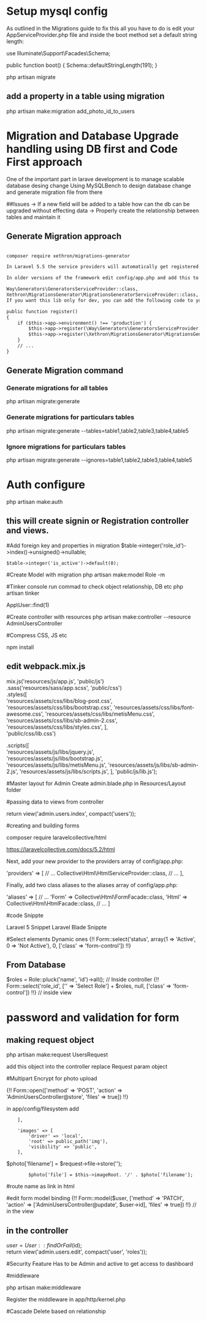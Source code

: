 # Setup mysql config 
As outlined in the Migrations guide to fix this all you have to do is edit your AppServiceProvider.php file and inside the boot method set a default string length:

use Illuminate\Support\Facades\Schema;

public function boot()
{
    Schema::defaultStringLength(191);
}

php artisan migrate 

## add a property in a table using migration 
 php artisan make:migration add_photo_id_to_users 


# Migration and Database Upgrade handling using DB first and Code First approach 

One of the important part in larave development is to manage scalable database desing change 
Using MySQLBench to design database change and generate migration file from there 

##Issues 
     -> If a new field will be added to a table how can the db can be upgraded without effecting data 
     -> Properly create the relationship between tables and maintain it 

## Generate Migration approach 

```html

composer require xethron/migrations-generator

In Laravel 5.5 the service providers will automatically get registered.

In older versions of the framework edit config/app.php and add this to providers section:

Way\Generators\GeneratorsServiceProvider::class,
Xethron\MigrationsGenerator\MigrationsGeneratorServiceProvider::class,
If you want this lib only for dev, you can add the following code to your app/Providers/AppServiceProvider.php file, within the register() method:

public function register()
{
    if ($this->app->environment() !== 'production') {
        $this->app->register(\Way\Generators\GeneratorsServiceProvider::class);
        $this->app->register(\Xethron\MigrationsGenerator\MigrationsGeneratorServiceProvider::class);
    }
    // ...
}

```


## Generate Migration command 

### Generate migrations for all tables 

php artisan migrate:generate 


### Generate migrations for particulars tables 
php artisan migrate:generate --tables=table1,table2,table3,table4,table5


### Ignore migrations for particulars tables 
php artisan migrate:generate --ignores=table1,table2,table3,table4,table5




# Auth configure
php artisan make:auth

## this will create signin or Registration controller and views. 


#Add foreign key and properties in migration 
    $table->integer('role_id')->index()->unsigned()->nullable;

    $table->integer('is_active')->default(0);


#Create Model with migration 
php artisan make:model Role -m 


#Tinker console run commad to check object relationship, DB etc
php artisan tinker

App\User::find(1)

#Create controller  with resources 
php artisan make:controller --resource AdminUsersController

#Compress CSS, JS etc

npm install 

## edit webpack.mix.js
mix.js('resources/js/app.js', 'public/js')  
   .sass('resources/sass/app.scss', 'public/css')  
   .styles([  
      'resources/assets/css/libs/blog-post.css',
      'resources/assets/css/libs/bootstrap.css',
      'resources/assets/css/libs/font-awesome.css',
      'resources/assets/css/libs/metisMenu.css',
      'resources/assets/css/libs/sb-admin-2.css',
      'resources/assets/css/libs/styles.css',
   ],   
   'public/css/lib.css')


   .scripts([  
      'resources/assets/js/libs/jquery.js',  
      'resources/assets/js/libs/bootstrap.js',
      'resources/assets/js/libs/metisMenu.js',
      'resources/assets/js/libs/sb-admin-2.js',
      'resources/assets/js/libs/scripts.js',
   ], 
   'public/js/lib.js');


   #Master layout for Admin 
   Create admin.blade.php in Resources/Layout folder

   #passing data to views from controller 

   return view('admin.users.index', compact('users'));


   #creating and building forms

   composer require laravelcollective/html

   https://laravelcollective.com/docs/5.2/html

   Next, add your new provider to the providers array of config/app.php:

  'providers' => [
    // ...
    Collective\Html\HtmlServiceProvider::class,
    // ...
  ],
   
   Finally, add two class aliases to the aliases array of config/app.php:

  'aliases' => [
    // ...
      'Form' => Collective\Html\FormFacade::class,
      'Html' => Collective\Html\HtmlFacade::class,
    // ...
  ]

  #code Snippte 

  Laravel 5 Snippet 
  Laravel Blade Snippte

  #Select elements Dynamic ones 
  {!! Form::select('status', array(1 => 'Active', 0 => 'Not Active'), 0, ['class' => 'form-control']) !!}

  ## From Database 
  $roles = Role::pluck('name', 'id')->all(); // Inside controller 
   {!! Form::select('role_id', ['' => 'Select Role'] + $roles, null, ['class' => 'form-control']) !!} // inside view 



# password and validation for form

## making request object
php artisan make:request UsersRequest 

add this object into the controller replace Request param object 


#Multipart Encrypt for photo upload

{!! Form::open(['method' => 'POST', 'action' => 'AdminUsersController@store', 'files' => true]) !!}

in app/config/filesystem 
add 

        ],    

        'images' => [  
            'driver' => 'local',  
            'root' => public_path('img'),  
            'visibility' => 'public',  
        ],


 $photo['filename'] = $request->file->store('');

            $photo['file'] = $this->imageRoot. '/' . $photo['filename'];

#route name as link in html 


#edit form model binding 
  {!! Form::model($user, ['method' => 'PATCH', 'action' => ['AdminUsersController@update', $user->id], 'files' => true]) !!} // in the view 


  ## in the controller 
  $user = User::findOrFail($id);  
        return view('admin.users.edit', compact('user', 'roles'));


  #Security Feature 
  Has to be Admin and active to get access to dashboard 

  #middleware 

  php artisan make:middleware 

  Register the middleware in app/http/kernel.php 

  #Cascade Delete based on relationship 




  
  



















   




